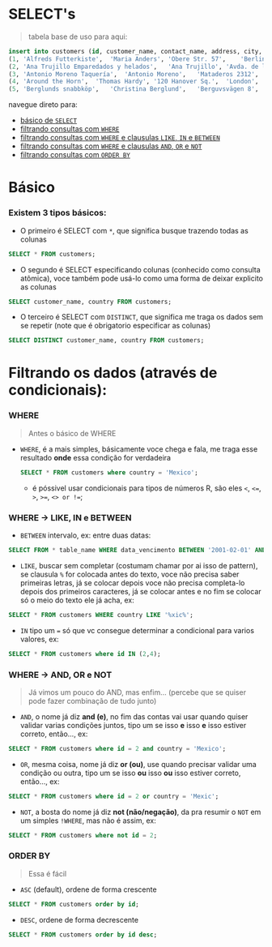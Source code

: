 # SELECT's
> tabela base de uso para aqui:

```sql
insert into customers (id, customer_name, contact_name, address, city, postal_code, country) values
(1, 'Alfreds Futterkiste',	'Maria Anders',	'Obere Str. 57',	'Berlin',	'12209',	'Germany'),
(2,	'Ana Trujillo Emparedados y helados',	'Ana Trujillo',	'Avda. de la Constitución 2222',	'México D.F.',	'05021',	'Mexico'),
(3,	'Antonio Moreno Taquería',	'Antonio Moreno',	'Mataderos 2312',	'México D.F.',	'05023',	'Mexico'),
(4,	'Around the Horn',	'Thomas Hardy',	'120 Hanover Sq.',	'London',	'WA1 1DP',	'UK'),
(5,	'Berglunds snabbköp',	'Christina Berglund',	'Berguvsvägen 8',	'Luleå',	'S-958 22',	'Sweden');
```

navegue direto para:
 - <a href="#A">básico de `SELECT`</a>
 - <a href="#C">filtrando consultas com `WHERE`</a>
 - <a href="#C">filtrando consultas com `WHERE` e clausulas `LIKE`, `IN` e `BETWEEN`</a>
 - <a href="#D">filtrando consultas com `WHERE` e clausulas `AND`, `OR` e `NOT`</a>
 - <a href="#E">filtrando consultas com `ORDER BY`</a>

<div id="A"></div>

# Básico
### Existem 3 tipos básicos:
 - O primeiro é SELECT com `*`, que significa busque trazendo todas as colunas
 ```sql
 SELECT * FROM customers;
 ```
  - O segundo é SELECT especificando colunas (conhecido como consulta atômica), voce também pode usá-lo como uma forma de deixar explicito as colunas
 ```sql
 SELECT customer_name, country FROM customers;
 ```
  - O terceiro é SELECT com `DISTINCT`, que significa me traga os dados sem se repetir (note que é obrigatorio especificar as colunas)
 ```sql
 SELECT DISTINCT customer_name, country FROM customers;
 ```




# Filtrando os dados (através de condicionais):

<div id="B"></div>

### WHERE
> Antes o básico de WHERE

 - `WHERE`, é a mais simples, básicamente voce chega e fala, me traga esse resultado <b>onde</b> essa condição for verdadeira
   ```sql
   SELECT * FROM customers where country = 'Mexico';
   ```
   - é póssivel usar condicionais para tipos de números R, são eles `<`, `<=`, `>`, `>=`, `<> or !=`;
 
<div id="C"></div>
 
### WHERE -> LIKE, IN e BETWEEN
 - `BETWEEN` intervalo, ex: entre duas datas:
 ```sql
 SELECT FROM * table_name WHERE data_vencimento BETWEEN '2001-02-01' AND '2007-03-01';
 ```
 - `LIKE`, buscar sem completar (costumam chamar por ai isso de pattern), se clausula `%` for colocada antes do texto, voce não precisa saber primeiras letras, já se colocar depois voce não precisa completa-lo depois dos primeiros caracteres, já se colocar antes e no fim se colocar só o meio do texto ele já acha, ex:
 ```sql
 SELECT * FROM customers WHERE country LIKE '%xic%';
 ```
 - `IN` tipo um `=` só que vc consegue determinar a condicional para varios valores, ex:
 ```sql
 SELECT * FROM customers where id IN (2,4);
 ```

<div id="D"></div>

### WHERE -> AND, OR e NOT
> Já vimos um pouco do AND, mas enfim... (percebe que se quiser pode fazer combinação de tudo junto)

 - `AND`, o nome já diz <b>and (e)</b>, no fim das contas vai usar quando quiser validar varias condições juntos, tipo um se isso <b>e</b> isso <b>e</b> isso estiver correto, então..., ex:
 ```sql
 SELECT * FROM customers where id = 2 and country = 'Mexico';
 ```
 - `OR`, mesma coisa, nome já diz <b>or (ou)</b>, use quando precisar validar uma condição ou outra, tipo um se isso <b>ou</b> isso <b>ou</b> isso estiver correto, então..., ex:
 ```sql
 SELECT * FROM customers where id = 2 or country = 'Mexic';
 ```
 - `NOT`, a bosta do nome já diz <b>not (não/negação)</b>, da pra resumir o `NOT` em um simples `!WHERE`, mas não é assim, ex:
 ```sql
 SELECT * FROM customers where not id = 2;
 ```

<div id="E"></div>

### ORDER BY
> Essa é fácil

 - `ASC` (default), ordene de forma crescente
 ```sql
 SELECT * FROM customers order by id;
 ```
  - `DESC`, ordene de forma decrescente
 ```sql
 SELECT * FROM customers order by id desc;
 ```



















